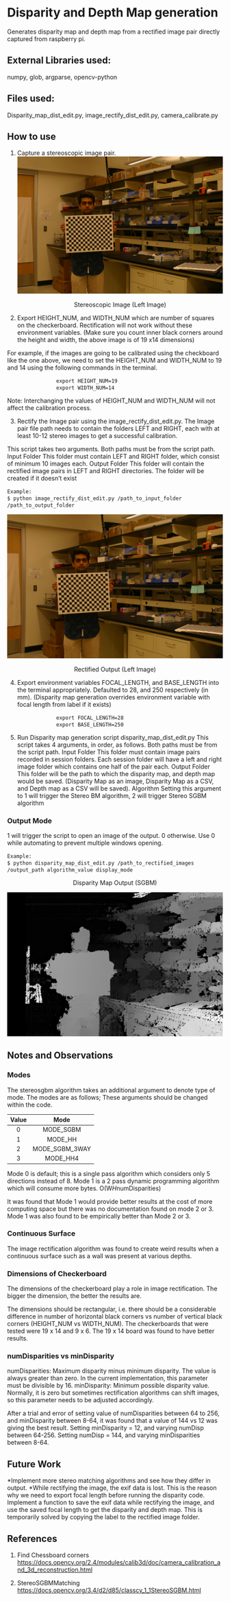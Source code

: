 # Disparity and Depth Map generation

Generates disparity map and depth map from a rectified image pair directly captured from raspberry pi.

## External Libraries used: 
numpy, glob, argparse, opencv-python

## Files used:
Disparity_map_dist_edit.py, image_rectify_dist_edit.py, camera_calibrate.py

## How to use
1. Capture a stereoscopic image pair.
![left_image](https://github.com/avinashpai94/Depth-Detection/blob/main/Working%20Example%20of%20Disparity%20Code/session_056_18052019/LEFT/L_056_0157.JPG)
           <p align="center">Stereoscopic Image (Left Image)</p>


2. Export HEIGHT_NUM, and WIDTH_NUM which are number of squares on the checkerboard. Rectification will not work without these environment variables.
(Make sure you count inner black corners around the height and width, the above image is of 19 x14 dimensions)

For example, if the images are going to be calibrated using the checkboard like the one above, we need to set the HEIGHT_NUM and WIDTH_NUM to 19 and 14 using the following commands in the terminal.
```
				export HEIGHT_NUM=19
				export WIDTH_NUM=14
```
Note: Interchanging the values of HEIGHT_NUM and WIDTH_NUM will not affect the calibration process.
 
3. Rectify the Image pair using the image_rectify_dist_edit.py. The Image pair file path needs to contain the folders LEFT and RIGHT, each with at least 10-12 stereo images to get a successful calibration.

This script takes two arguments. Both paths must be from the script path. 
Input Folder
This folder must contain LEFT and RIGHT folder, which consist of minimum 10 images each.
Output Folder
This folder will contain the rectified image pairs in LEFT and RIGHT directories. The folder will be created if it doesn’t exist
```
Example:
$ python image_rectify_dist_edit.py /path_to_input_folder /path_to_output_folder
```

![rectified_image](https://github.com/avinashpai94/Depth-Detection/blob/main/Working%20Example%20of%20Disparity%20Code/pics/LEFT/L_056_0.jpg)

<p align="center">Rectified Output (Left Image)</p>



4. Export environment variables FOCAL_LENGTH, and BASE_LENGTH into the terminal appropriately. Defaulted to 28, and 250 respectively (in mm). (Disparity map generation overrides environment variable with focal length from label if it exists)
```
				export FOCAL_LENGTH=28
				export BASE_LENGTH=250
```

5. Run Disparity map generation script disparity_map_dist_edit.py
This script takes 4 arguments, in order, as follows. Both paths must be from the script path. 
Input Folder
This folder must contain image pairs recorded in session folders. Each session folder will have a left and right image folder which contains one half of the pair each.
Output Folder
This folder will be the path to which the disparity map, and depth map would be saved. (Disparity Map as an image, Disparity Map as a CSV, and Depth map as a CSV will be saved).
Algorithm
Setting this argument to 1 will trigger the Stereo BM algorithm, 2 will trigger Stereo SGBM algorithm


### Output Mode
1 will trigger the script to open an image of the output. 0 otherwise. Use 0 while automating to prevent multiple windows opening.

```
Example:
$ python disparity_map_dist_edit.py /path_to_rectified_images /output_path algorithm_value display_mode 
```

<p align="center">Disparity Map Output (SGBM)</p>

![depthSGBM](https://github.com/avinashpai94/Depth-Detection/blob/main/Working%20Example%20of%20Disparity%20Code/056_0/SGBM/SGBM_056_0.jpg)


## Notes and Observations

### Modes
The stereosgbm algorithm takes an additional argument to denote type of mode.
The modes are as follows; These arguments should be changed within the code.

| Value | Mode |
| :---: | :---: | 
| 0 | MODE_SGBM |
| 1 | MODE_HH |
| 2 | MODE_SGBM_3WAY |
| 3 | MODE_HH4 |

Mode 0 is default; this is a single pass algorithm which considers only 5 directions instead of 8.
Mode 1 is a 2 pass dynamic programming algorithm which will consume more bytes. O(W*H*numDisparities)

It was found that Mode 1 would provide better results at the cost of more computing space but there was no documentation found on mode 2 or 3. Mode 1 was also found to be empirically better than Mode 2 or 3. 

### Continuous Surface
The image rectification algorithm was found to create weird results when a continuous surface such as a wall was present at various depths. 

### Dimensions of Checkerboard
The dimensions of the checkerboard play a role in image rectification. The bigger the dimension, the better the results are. 

The dimensions should be rectangular, i.e. there should be a considerable difference in number of horizontal black corners vs number of vertical black corners (HEIGHT_NUM vs WIDTH_NUM). The checkerboards that were tested were 19 x 14 and 9 x 6. The 19 x 14 board was found to have better results. 


### numDisparities vs minDisparity
numDisparities: Maximum disparity minus minimum disparity. The value is always greater than zero. In the current implementation, this parameter must be divisible by 16. 
minDisparity: Minimum possible disparity value. Normally, it is zero but sometimes rectification algorithms can shift images, so this parameter needs to be adjusted accordingly.

After a trial and error of setting value of numDisparities between 64 to 256, and minDisparity between 8-64, it was found that a value of 144 vs 12 was giving the best result.
Setting minDisparity = 12, and varying numDisp between 64-256.
Setting numDisp = 144, and varying minDisparities between 8-64.

## Future Work
*Implement more stereo matching algorithms and see how they differ in output.
*While rectifying the image, the exif data is lost. This is the reason why we need to export focal length before running the disparity code. Implement a function to save the exif data while rectifying the image, and use the saved focal length to get the disparity and depth map. This is temporarily solved by copying the label to the rectified image folder.


## References
1. Find Chessboard corners
https://docs.opencv.org/2.4/modules/calib3d/doc/camera_calibration_and_3d_reconstruction.html

2. StereoSGBMMatching
https://docs.opencv.org/3.4/d2/d85/classcv_1_1StereoSGBM.html
	
